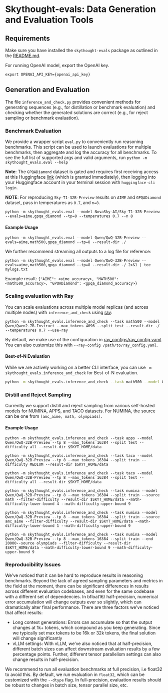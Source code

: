 # Skythought-evals: Data Generation and Evaluation Tools

## Requirements 

Make sure you have installed the `skythought-evals` package as outlined in the [README.md](../README.md).

For running OpenAI model, export the OpenAI key. 
```shell
export OPENAI_API_KEY={openai_api_key}
```

## Generation and Evaluation
The file `inference_and_check.py` provides convenient methods for generating sequences (e.g., for distillation or benchmark evaluation) and checking whether the generated solutions are correct (e.g., for reject sampling or benchmark evaluation).

### Benchmark Evaluation
We provide a wrapper script `eval.py` to conveniently run reasoning benchmarks. This script can be used to launch evaluations for multiple benchmarks, then aggregate and log the accuracy for all benchmarks.  To see the full list of supported args and valid arguments, run `python -m skythought_evals.eval --help`

**Note**: The `GPQADiamond` dataset is gated and requires first receiving access at this Huggingface [link](https://huggingface.co/datasets/Idavidrein/gpqa) (which is granted immediately), then logging into your Huggingface account in your terminal session with `huggingface-cli login`. 

**NOTE**: For reproducing `Sky-T1-32B-Preview` results on `AIME` and `GPQADiamond` dataset, pass in temperatures as `0.7`, and `n=8`. 

```shell
python -m skythought_evals.eval --model NovaSky-AI/Sky-T1-32B-Preview --evals=aime,gpqa_diamond --tp=8 --temperatures 0.7 --n 8
```

#### Example Usage
```shell
python -m skythought_evals.eval --model Qwen/QwQ-32B-Preview --evals=aime,math500,gpqa_diamond --tp=8 --result-dir ./
```

We further recommend streaming all outputs to a log file for reference:

```shell
python -m skythought_evals.eval --model Qwen/QwQ-32B-Preview --evals=aime,math500,gpqa_diamond --tp=8 --result-dir ./ 2>&1 | tee mylogs.txt
```
    
Example result: `{"AIME": <aime_accuracy>, "MATH500": <math500_accuracy>, "GPQADiamond": <gpqa_diamond_accuracy>}` 

### Scaling evaluation with Ray

You can scale evaluations across multiple model replicas (and across multiple nodes) with `inference_and_check` using [ray](https://docs.ray.io):

```shell
python -m skythought_evals.inference_and_check --task math500 --model Qwen/Qwen2-7B-Instruct --max_tokens 4096 --split test --result-dir ./ --temperatures 0.7 --use-ray 
```

By default, we make use of the configuration in [ray_configs/ray_config.yaml](./ray_configs/ray_config.yaml). You can also customize this with `--ray-config /path/to/ray_config.yaml`. 

#### Best-of-N Evaluation

While we are actively working on a better CLI interface, you can use `-m skythought_evals.inference_and_check` for Best-of-N evaluation. 

```bash
python -m skythought_evals.inference_and_check --task math500 --model Qwen/Qwen2-7B-Instruct --tp 4 --max_tokens 4096 --split test --result-dir ./ --temperatures 0.7 --n 64
```

### Distill and Reject Sampling
Currently we support distill and reject sampling from various self-hosted models for NUMINA, APPS, and TACO datasets. For NUMINA, the source can be one from `[amc_aime, math, olympiads]`.
#### Example Usage

```shell
python -m skythought_evals.inference_and_check --task apps --model Qwen/QwQ-32B-Preview --tp 8 --max_tokens 16384 --split test --difficulty all --result-dir $SKYT_HOME/data

python -m skythought_evals.inference_and_check --task taco --model Qwen/QwQ-32B-Preview --tp 8 --max_tokens 16384 --split train --difficulty MEDIUM --result-dir $SKYT_HOME/data

python -m skythought_evals.inference_and_check --task taco --model Qwen/QwQ-32B-Preview --tp 8 --max_tokens 16384 --split test --difficulty all --result-dir $SKYT_HOME/data

python -m skythought_evals.inference_and_check --task numina --model Qwen/QwQ-32B-Preview --tp 8 --max_tokens 16384 --split train --source math --filter-difficulty --result-dir $SKYT_HOME/data --math-difficulty-lower-bound 4 --math-difficulty-upper-bound 9

python -m skythought_evals.inference_and_check --task numina --model Qwen/QwQ-32B-Preview --tp 8 --max_tokens 16384 --split train --source amc_aime --filter-difficulty --result-dir $SKYT_HOME/data --math-difficulty-lower-bound 1 --math-difficulty-upper-bound 9

python -m skythought_evals.inference_and_check --task numina --model Qwen/QwQ-32B-Preview --tp 8 --max_tokens 16384 --split train --end 20000--source olympiads --filter-difficulty --result-dir $SKYT_HOME/data --math-difficulty-lower-bound 9 --math-difficulty-upper-bound 9
```

### Reproducibility Issues


We've noticed that it can be hard to reproduce results in reasoning benchmarks. Beyond the lack of agreed sampling parameters and metrics in the field at the moment, there can be significant differences in results across different evaluation codebases, and even for the same codebase with a different set of dependencies. In bfloat16/ half-precision, numerical error accumulation will change outputs ever so slightly, which can dramatically alter final performance. There are three factors we've noticed that affect results:

- Long context generations: Errors can accumulate so that the output changes at 1k+ tokens, which compound as you keep generating. Since we typically set max tokens to be 16k or 32k tokens, the final solution will change significantly
- vLLM settings:  With vLLM, we’ve also noticed that at half-precision, different batch sizes can affect downstream evaluation results by a few percentage points. Further, different tensor parallelism settings can also change results in half-precision.

 We recommend to run all evaluation benchmarks at full precision, i.e float32 to avoid this.  By default, we run evaluation in `float32`, which can be customized with the `--dtype` flag. In full-precision, evaluation results should be robust to changes in batch size, tensor parallel size, etc. 